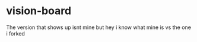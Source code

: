 # vision-board

The version that shows up isnt mine but hey i know what mine is vs the one i forked
